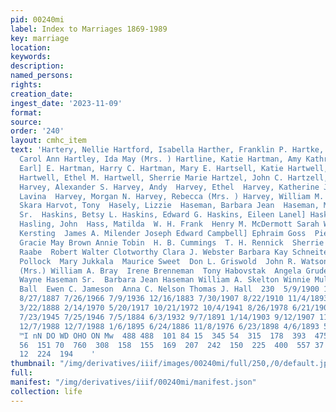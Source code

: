 ```yaml
---
pid: 00240mi
label: Index to Marriages 1869-1989
key: marriage
location: 
keywords: 
description: 
named_persons: 
rights: 
creation_date: 
ingest_date: '2023-11-09'
format: 
source: 
order: '240'
layout: cmhc_item
text: 'Hartery, Nellie Hartford, Isabella Harther, Franklin P. Hartke, Reinhold Hartley,
  Carol Ann Hartley, Ida May (Mrs. ) Hartline, Katie Hartman, Amy Kathryn Hartman,
  Earl] E. Hartman, Harry C. Hartman, Mary E. Hartsell, Katie Hartwell, Dewayne Allen
  Hartwell, Ethel M. Hartwell, Sherrie Marie Hartzel, John C. Hartzell, Robert Earl
  Harvey, Alexander S. Harvey, Andy  Harvey, Ethel  Harvey, Katherine Jean Harvey,
  Lavina  Harvey, Morgan N. Harvey, Rebecca (Mrs. ) Harvey, William M. Harviar, Mary
  Skara Harvot, Tony  Hasely, Lizzie  Haseman, Barbara Jean  Haseman, Melburn Wayne
  Sr.  Haskins, Betsy L. Haskins, Edward G. Haskins, Eileen Lanel] Haskins, Ethel
  Hasling, John  Hass, Matilda  W. H. Frank  Henry M. McDermott Sarah Williams  Lena
  Kersting  James A. Milender Joseph Edward Campbell] Ephraim Goss  Piers N. Paddock
  Gracie May Brown Annie Tobin  H. B. Cummings  T. H. Rennick  Sherrie M. Gay  Max
  Raabe  Robert Walter Clotworthy Clara J. Webster Barbara Kay Schneiter Gertrude
  Pollock  Mary Jukkala  Maurice Sweet  Don L. Griswold  John R. Watson Frances Ray
  (Mrs.) William A. Bray  Irene Brenneman  Tony Habovstak  Angela Gruden  F. T. Wilder  Melburn
  Wayne Haseman Sr.  Barbara Jean Haseman William A. Skelton Winnie Mullen  Dana Lynn
  Ball  Ewen C. Jameson  Anna C. Nelson Thomas J. Hall  230  5/9/1900 12/18/1899 2/25/1878
  8/27/1887 7/26/1966 7/9/1936 12/16/1883 7/30/1907 8/22/1910 11/4/1893 3/22/1881
  3/22/1888 2/14/1970 5/20/1917 10/21/1972 10/4/1941 8/26/1978 6/21/1905 7/24/1901
  7/23/1945 7/25/1946 7/5/1884 6/3/1932 9/7/1891 1/14/1903 9/12/1907 11/23/1913 6/11/1889
  12/7/1988 12/7/1988 1/6/1895 6/24/1886 11/8/1976 6/23/1898 4/6/1893 5/27/1884  nN
  ™I nN DO WD OHO ON Mw  488 488  101 84 15  345 54  315  178  393  475  241 47  372  105
  56  151 70  760  308  158  155  169  207  242  150  225  400  557 37  124  124  285  284  558
  12  224  194    '
thumbnail: "/img/derivatives/iiif/images/00240mi/full/250,/0/default.jpg"
full: 
manifest: "/img/derivatives/iiif/00240mi/manifest.json"
collection: life
---
```

